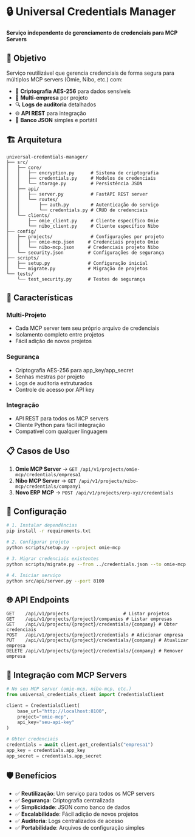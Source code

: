 # 🔒 Universal Credentials Manager

**Serviço independente de gerenciamento de credenciais para MCP Servers**

## 🎯 Objetivo

Serviço reutilizável que gerencia credenciais de forma segura para múltiplos MCP servers (Omie, Nibo, etc.) com:

- 🔐 **Criptografia AES-256** para dados sensíveis
- 🏢 **Multi-empresa** por projeto
- 🔍 **Logs de auditoria** detalhados
- 🌐 **API REST** para integração
- 📁 **Banco JSON** simples e portátil

## 🏗️ Arquitetura

```
universal-credentials-manager/
├── src/
│   ├── core/
│   │   ├── encryption.py      # Sistema de criptografia
│   │   ├── credentials.py     # Modelos de credenciais
│   │   └── storage.py         # Persistência JSON
│   ├── api/
│   │   ├── server.py          # FastAPI REST server
│   │   └── routes/
│   │       ├── auth.py        # Autenticação do serviço
│   │       └── credentials.py # CRUD de credenciais
│   └── clients/
│       ├── omie_client.py     # Cliente específico Omie
│       └── nibo_client.py     # Cliente específico Nibo
├── config/
│   ├── projects/              # Configurações por projeto
│   │   ├── omie-mcp.json     # Credenciais projeto Omie
│   │   └── nibo-mcp.json     # Credenciais projeto Nibo
│   └── security.json         # Configurações de segurança
├── scripts/
│   ├── setup.py              # Configuração inicial
│   └── migrate.py            # Migração de projetos
└── tests/
    └── test_security.py      # Testes de segurança
```

## 🚀 Características

### Multi-Projeto
- Cada MCP server tem seu próprio arquivo de credenciais
- Isolamento completo entre projetos
- Fácil adição de novos projetos

### Segurança
- Criptografia AES-256 para app_key/app_secret
- Senhas mestras por projeto
- Logs de auditoria estruturados
- Controle de acesso por API key

### Integração
- API REST para todos os MCP servers
- Cliente Python para fácil integração
- Compatível com qualquer linguagem

## 📋 Casos de Uso

1. **Omie MCP Server** → `GET /api/v1/projects/omie-mcp/credentials/empresa1`
2. **Nibo MCP Server** → `GET /api/v1/projects/nibo-mcp/credentials/company1`
3. **Novo ERP MCP** → `POST /api/v1/projects/erp-xyz/credentials`

## 🔧 Configuração

```bash
# 1. Instalar dependências
pip install -r requirements.txt

# 2. Configurar projeto
python scripts/setup.py --project omie-mcp

# 3. Migrar credenciais existentes
python scripts/migrate.py --from ../credentials.json --to omie-mcp

# 4. Iniciar serviço
python src/api/server.py --port 8100
```

## 🌐 API Endpoints

```
GET    /api/v1/projects                    # Listar projetos
GET    /api/v1/projects/{project}/companies # Listar empresas
GET    /api/v1/projects/{project}/credentials/{company} # Obter credenciais
POST   /api/v1/projects/{project}/credentials # Adicionar empresa
PUT    /api/v1/projects/{project}/credentials/{company} # Atualizar empresa
DELETE /api/v1/projects/{project}/credentials/{company} # Remover empresa
```

## 🔗 Integração com MCP Servers

```python
# No seu MCP server (omie-mcp, nibo-mcp, etc.)
from universal_credentials_client import CredentialsClient

client = CredentialsClient(
    base_url="http://localhost:8100",
    project="omie-mcp",
    api_key="seu-api-key"
)

# Obter credenciais
credentials = await client.get_credentials("empresa1")
app_key = credentials.app_key
app_secret = credentials.app_secret
```

## 🛡️ Benefícios

- ✅ **Reutilização**: Um serviço para todos os MCP servers
- ✅ **Segurança**: Criptografia centralizada
- ✅ **Simplicidade**: JSON como banco de dados
- ✅ **Escalabilidade**: Fácil adição de novos projetos
- ✅ **Auditoria**: Logs centralizados de acesso
- ✅ **Portabilidade**: Arquivos de configuração simples